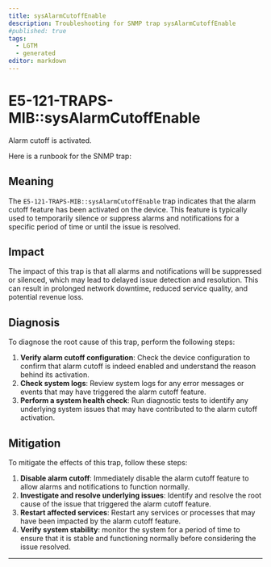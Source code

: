 ```yaml
---
title: sysAlarmCutoffEnable
description: Troubleshooting for SNMP trap sysAlarmCutoffEnable
#published: true
tags:
  - LGTM
  - generated
editor: markdown
---
```


# E5-121-TRAPS-MIB::sysAlarmCutoffEnable 

Alarm cutoff is activated. 



Here is a runbook for the SNMP trap:

## Meaning

The `E5-121-TRAPS-MIB::sysAlarmCutoffEnable` trap indicates that the alarm cutoff feature has been activated on the device. This feature is typically used to temporarily silence or suppress alarms and notifications for a specific period of time or until the issue is resolved.

## Impact

The impact of this trap is that all alarms and notifications will be suppressed or silenced, which may lead to delayed issue detection and resolution. This can result in prolonged network downtime, reduced service quality, and potential revenue loss.

## Diagnosis

To diagnose the root cause of this trap, perform the following steps:

1. **Verify alarm cutoff configuration**: Check the device configuration to confirm that alarm cutoff is indeed enabled and understand the reason behind its activation.
2. **Check system logs**: Review system logs for any error messages or events that may have triggered the alarm cutoff feature.
3. **Perform a system health check**: Run diagnostic tests to identify any underlying system issues that may have contributed to the alarm cutoff activation.

## Mitigation

To mitigate the effects of this trap, follow these steps:

1. **Disable alarm cutoff**: Immediately disable the alarm cutoff feature to allow alarms and notifications to function normally.
2. **Investigate and resolve underlying issues**: Identify and resolve the root cause of the issue that triggered the alarm cutoff feature.
3. **Restart affected services**: Restart any services or processes that may have been impacted by the alarm cutoff feature.
4. **Verify system stability**: monitor the system for a period of time to ensure that it is stable and functioning normally before considering the issue resolved.
---





